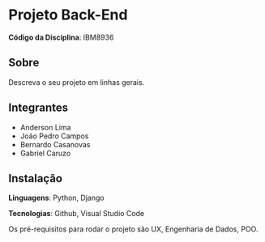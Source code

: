 # Projeto Back-End 
**Código da Disciplina**: IBM8936

## Sobre 
Descreva o seu projeto em linhas gerais. 

## Integrantes
- Anderson Lima
- João Pedro Campos
- Bernardo Casanovas
- Gabriel Caruzo

## Instalação 
**Linguagens**: Python, Django<br>

**Tecnologias**: Github, Visual Studio Code

Os pré-requisitos para rodar o projeto são UX, Engenharia de Dados, POO.

